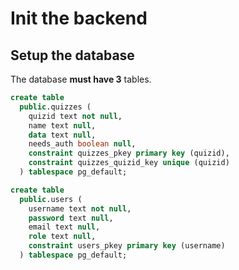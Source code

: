 # Init the backend

## Setup the database
The database **must have 3** tables.
```sql
create table
  public.quizzes (
    quizid text not null,
    name text null,
    data text null,
    needs_auth boolean null,
    constraint quizzes_pkey primary key (quizid),
    constraint quizzes_quizid_key unique (quizid)
  ) tablespace pg_default;
```

```sql
create table
  public.users (
    username text not null,
    password text null,
    email text null,
    role text null,
    constraint users_pkey primary key (username)
  ) tablespace pg_default;
```
